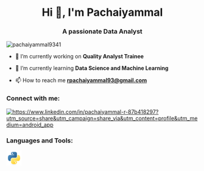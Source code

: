 <h1 align="center">Hi 👋, I'm Pachaiyammal</h1>
<h3 align="center">A passionate Data Analyst</h3>

<p align="left"> <img src="https://komarev.com/ghpvc/?username=pachaiyammal9341&label=Profile%20views&color=0e75b6&style=flat" alt="pachaiyammal9341" /> </p>

- 🔭 I’m currently working on **Quality Analyst Trainee**

- 🌱 I’m currently learning **Data Science and Machine Learning**

- 📫 How to reach me **rpachaiyammal93@gmail.com**

<h3 align="left">Connect with me:</h3>
<p align="left">
<a href="https://linkedin.com/in/https://www.linkedin.com/in/pachaiyammal-r-87b418297?utm_source=share&utm_campaign=share_via&utm_content=profile&utm_medium=android_app" target="blank"><img align="center" src="https://raw.githubusercontent.com/rahuldkjain/github-profile-readme-generator/master/src/images/icons/Social/linked-in-alt.svg" alt="https://www.linkedin.com/in/pachaiyammal-r-87b418297?utm_source=share&utm_campaign=share_via&utm_content=profile&utm_medium=android_app" height="30" width="40" /></a>
</p>

<h3 align="left">Languages and Tools:</h3>
<p align="left"> <a href="https://www.python.org" target="_blank" rel="noreferrer"> <img src="https://raw.githubusercontent.com/devicons/devicon/master/icons/python/python-original.svg" alt="python" width="40" height="40"/> </a> </p>

